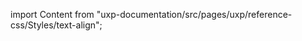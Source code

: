 
import Content from "uxp-documentation/src/pages/uxp/reference-css/Styles/text-align";

<Content query="product=xd"/>
